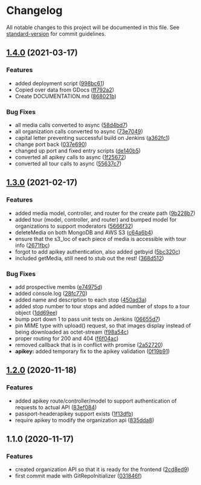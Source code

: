 # Changelog

All notable changes to this project will be documented in this file. See [standard-version](https://github.com/conventional-changelog/standard-version) for commit guidelines.

## [1.4.0](https://github.com/michaelpeterswa/guwt-admin-panel-backend/compare/v1.3.0...v1.4.0) (2021-03-17)


### Features

* added deployment script ([998bc61](https://github.com/michaelpeterswa/guwt-admin-panel-backend/commit/998bc6122a26a7a5120f641bd47d10dcaabfbdfb))
* Copied over data from GDocs ([ff792a2](https://github.com/michaelpeterswa/guwt-admin-panel-backend/commit/ff792a2d6b75e73ca36475459488744443f1e08f))
* Create DOCUMENTATION.md ([868021b](https://github.com/michaelpeterswa/guwt-admin-panel-backend/commit/868021be0cf80bc6ebb296c890c9e3f209813cbe))


### Bug Fixes

* all media calls converted to async ([58d4bd7](https://github.com/michaelpeterswa/guwt-admin-panel-backend/commit/58d4bd7827fa9b0363f296610f5f6ef51a826242))
* all organization calls converted to async ([73e7049](https://github.com/michaelpeterswa/guwt-admin-panel-backend/commit/73e70499232f428d99d742d3616aec56d2c68537))
* capital letter preventing successful build on Jenkins ([a362fc1](https://github.com/michaelpeterswa/guwt-admin-panel-backend/commit/a362fc17814381fb87b510824338f93a8f967531))
* change port back ([037e690](https://github.com/michaelpeterswa/guwt-admin-panel-backend/commit/037e6908c59235c8bafc16010b347023c98964a5))
* changed up port and fixed entry scripts ([de140b5](https://github.com/michaelpeterswa/guwt-admin-panel-backend/commit/de140b58cb41df0e051286e2d331e574bad07ffe))
* converted all apikey calls to async ([1f25672](https://github.com/michaelpeterswa/guwt-admin-panel-backend/commit/1f25672d2151a5fb2b2279c8a6d1d43ad2c7572d))
* converted all tour calls to async ([55637c7](https://github.com/michaelpeterswa/guwt-admin-panel-backend/commit/55637c71407af9b752c8ed097a84f82f850638fe))

## [1.3.0](https://github.com/michaelpeterswa/guwt-admin-panel-backend/compare/v1.2.0...v1.3.0) (2021-02-17)


### Features

* added media model, controller, and router for the create path ([9b228b7](https://github.com/michaelpeterswa/guwt-admin-panel-backend/commit/9b228b7e7eaaa35e003259e6da1c5a1c2cb70e14))
* added tour (model, controller, and router) and bumped model for organizations to support moderators ([5666f32](https://github.com/michaelpeterswa/guwt-admin-panel-backend/commit/5666f3240192b0eb1f3f6321083cc7b0b9edaa04))
* deleteMedia on both MongoDB and AWS S3 ([c64a6b4](https://github.com/michaelpeterswa/guwt-admin-panel-backend/commit/c64a6b44a0b1df3a41c72df9faff841844835112))
* ensure that the s3_loc of each piece of media is accessible with tour info ([2671fbc](https://github.com/michaelpeterswa/guwt-admin-panel-backend/commit/2671fbce230ca55c4740cc682bffe74c2c17fdd8))
* forgot to add apikey authentication, also added getbyid ([5bc320c](https://github.com/michaelpeterswa/guwt-admin-panel-backend/commit/5bc320c6fb9ec65e68f341dc685b20b7fcca6288))
* included getMedia, still need to stub out the rest! ([368d512](https://github.com/michaelpeterswa/guwt-admin-panel-backend/commit/368d51228ed647265cacbe1ccec6bc95d4b2a417))


### Bug Fixes

* add prospective membs ([e74975d](https://github.com/michaelpeterswa/guwt-admin-panel-backend/commit/e74975d2dc71ededde7f638731d4aaa78f6f757c))
* added console.log ([28fc770](https://github.com/michaelpeterswa/guwt-admin-panel-backend/commit/28fc7707dbb31cb1641ce87a230668d5650dc937))
* added name and description to each stop ([450ad3a](https://github.com/michaelpeterswa/guwt-admin-panel-backend/commit/450ad3a206d83fb534947dddcd8738eee180c42b))
* added stop number to tour stops and added number of stops to a tour object ([1dd69ee](https://github.com/michaelpeterswa/guwt-admin-panel-backend/commit/1dd69ee3d199a42275c11b309d14e43360dd0cb3))
* bump port down 1 to pass unit tests on Jenkins ([06655d7](https://github.com/michaelpeterswa/guwt-admin-panel-backend/commit/06655d79051074acec6d157400a3b4352100ef4f))
* pin MIME type with upload() request, so that images display instead of being downloaded as octet-stream ([f98a54c](https://github.com/michaelpeterswa/guwt-admin-panel-backend/commit/f98a54c3cc95bf5222fd46fee11129d25efa532e))
* proper routing for 200 and 404 ([f6f04ac](https://github.com/michaelpeterswa/guwt-admin-panel-backend/commit/f6f04aca8efc9965da51c1e9832797acb0cbda2f))
* removed callback that is in conflict with promise ([2a52720](https://github.com/michaelpeterswa/guwt-admin-panel-backend/commit/2a527200a89cffa988b339be361d83c7af4e5288))
* **apikey:** added temporary fix to the apikey validation ([0f19b91](https://github.com/michaelpeterswa/guwt-admin-panel-backend/commit/0f19b919160886653455a88ecb7dbfd4c6dcb64f))

## [1.2.0](https://github.com/michaelpeterswa/guwt-admin-panel-backend/compare/v1.1.0...v1.2.0) (2020-11-18)


### Features

* added apikey route/controller/model to support authentication of requests to actual API ([83ef084](https://github.com/michaelpeterswa/guwt-admin-panel-backend/commit/83ef08479f7453d692934ec211d4805f8740cb23))
* passport-headerapikey support exists ([1f13dfb](https://github.com/michaelpeterswa/guwt-admin-panel-backend/commit/1f13dfbed81ccbf636f32c8d2a6ee7cc7defbafb))
* require apikey to modify the organization api ([835dda8](https://github.com/michaelpeterswa/guwt-admin-panel-backend/commit/835dda80b6452c8fc0d9fd407461e18cb88a33c7))

## 1.1.0 (2020-11-17)


### Features

* created organization API so that it is ready for the frontend ([2cd8ed9](https://github.com/michaelpeterswa/guwt-admin-panel-backend/commit/2cd8ed9743e720f754bf9df5a1fd8686b565a50d))
* first commit made with GitRepoInitializer ([031846f](https://github.com/michaelpeterswa/guwt-admin-panel-backend/commit/031846f10a3a5160bacc647b19550039388697ad))
